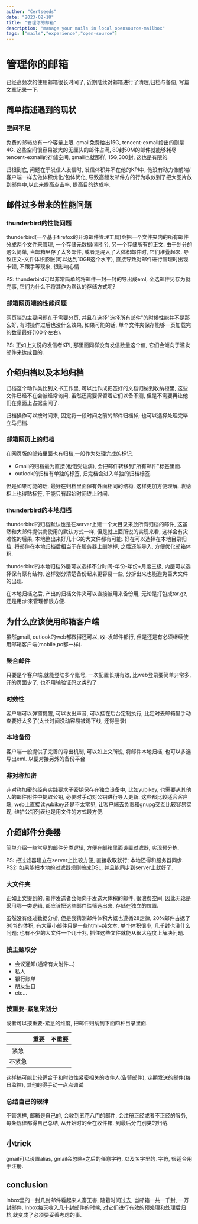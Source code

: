 ```yaml
---
author: "Certseeds"
date: "2023-02-18"
title: "管理你的邮箱"
description: "manage your mails in local opensource-mailbox"
tags: ["mails","experience","open-source"]
---
```


# 管理你的邮箱

已经高频次的使用邮箱很长时间了, 近期陆续对邮箱进行了清理,归档与备份, 写篇文章记录一下.

## 简单描述遇到的现状

### 空间不足

免费的邮箱总有一个容量上限, gmail免费给出15G, tencent-exmail给出的则是4G. 这些空间很容易被大的无厘头的邮件占满, 80封50M的邮件就能够耗尽tencent-exmail的存储空间, gmail也就那样, 15G,300封, 这也是有限的.

归根到底, 问题在于发信人发信时, 发信体积并不在他的KPI中, 他没有动力像前端/客户端一样去做体积优化/包体优化, 导致高频发邮件方的行为收敛到了把大图片放到邮件中,以此来提高点击率, 提高目的达成率.

## 邮件过多带来的性能问题

### thunderbird的性能问题

thunderbird(一个基于firefox的开源邮件管理工具)会把一个文件夹内的所有邮件分成两个文件来管理, 一个存储元数据(索引?), 另一个存储所有的正文.
由于划分的这么简单, 当邮箱里存了太多邮件, 或者是混入了大体积邮件时, 它们堆叠起来, 导致正文-文件体积膨胀(可以达到10GB这个水平), 直接导致对邮件进行管理时出现卡顿, 不跟手等现象, 很影响心情.

PS: thunderbird可以非常简单的将邮件一封一封的导出成eml, 全选邮件另存为就完事, 它们为什么不将其作为默认的存储方式呢?

### 邮箱网页端的性能问题

网页端的主要问题在于需要分页, 并且在选择"选择所有邮件"的时候性能并不是那么好, 有时操作过后也没什么效果, 如果可能的话, 单个文件夹保存能够一页加载完的数量最好(100个左右).

PS: 正如上文说的发信者KPI, 那里面同样没有发信数量这个值, 它们会倾向于滥发邮件来达成目的.

## 介绍归档以及本地归档

归档这个动作类比到文书工作里, 可以比作成把签好的文档归纳到收纳柜里, 这些文件已经不在会被经常访问, 虽然还需要保留着它们以备不测, 但是不需要再让他们在桌面上占据空间了.

归档操作可以按时间来, 固定将一段时间之前的邮件归档掉; 也可以选择处理完毕立马归档.

### 邮箱网页上的归档

在网页版的邮箱里面也有归档,一般作为处理完成的标记.

+ Gmail的归档最为直接(也饱受诟病), 会把邮件转移到"所有邮件"标签里面.
+ outlook的归档有单独的标签, 归完档会进入单独的归档标签.

但是如果可能的话, 最好在归档里面保有外面相同的结构, 这样更加方便理解, 收纳柜上也得贴标签, 不能只有起始时间终止时间.

### thunderbird的本地归档

thunderbird的归档默认也是在server上建一个大目录来放所有归档的邮件, 这虽然和大邮件提供商使用的默认方式一样, 但是就上面所说的实现来看, 这样会有灾难性的后果, 本地整出来好几十G的大文件都有可能.
好在可以选择在本地目录归档, 将邮件在本地归档后相当于在服务器上删除掉, 之后还能导入, 方便优化邮箱体积.

thunderbird的本地归档外层可以选择不分时间-年份-年份+月度三级, 内层可以选择保有原有结构, 这样划分清楚备份起来更容易一些, 分拆出来也能避免巨大文件的出现.

在本地归档之后, 产出的归档文件夹可以直接被用来备份用, 无论是打包成tar.gz,还是用git来管理都很方便.

## 为什么应该使用邮箱客户端

虽然gmail, outlook的web都做得还可以, 收-发邮件都行, 但是还是有必须继续使用邮箱客户端(mobile,pc都一样).

### 聚合邮件

只要是个客户端,就能登陆多个账号, 一次配置长期有效, 比web登录要简单非常多, 开的页面少了, 也不用输验证码之类的了.

### 时效性

客户端可以弹窗提醒, 可以发出声音, 可以挂在后台定制执行, 比定时去邮箱里手动查要好太多了(太长时间没动容易被踢下线, 还得登录)

### 本地备份

客户端一般提供了完善的导出机制, 可以如上文所说, 将邮件本地归档, 也可以多选导出eml. 以便对接另外的备份平台

### 非对称加密

非对称加密的经典实践要求子密钥保存在独立设备中, 比如yubikey, 也需要从其他人的邮件附件中提取公钥, 必要时手动对公钥进行导入更新.
这些都比较适合客户端, web上直接读yubikey还是不太常见, 让客户端去负责和gnupg交互比较容易实现, 维护公钥列表也是用文件的方式最方便.

## 介绍邮件分类器

简单介绍一些常见的邮件分类逻辑, 方便在邮箱里面设置过滤器, 实现预分拣.

PS: 把过滤器建立在server上比较方便, 直接收取就行; 本地还得和服务器同步.
PS2: 如果能把本地的过滤器规则搞成DSL, 并且能同步到server上就好了.

### 大文件夹

正如上文提到的, 邮件发送者会倾向于发送大体积的邮件, 很浪费空间, 因此无论是采用哪一类逻辑, 都应该把这些邮件给筛选出来, 存储在独立的位置.

虽然没有经过数据分析, 但是我猜测邮件体积大概也遵循28定律, 20%邮件占据了80%的体积, 有大量小邮件只是一些html+纯文本, 单个体积很小, 几千封也没什么问题; 也有不少的大文件一个几十兆, 抓住这些文件就能从很大程度上解决问题.

### 按主题取分

+ 会议通知(通常有大附件...)
+ 私人
+ 银行账单
+ 朋友生日
+ etc...

### 按重要-紧急来划分

或者可以按重要-紧急的维度, 把邮件归纳到下面四种目录里面.

|        | 重要  | 不重要 |
| :----: | :---: | :----: |
|  紧急  |       |        |
| 不紧急 |       |        |

这样搞可能比较适合于和时效性紧密相关的收件人(告警邮件), 定期发送的邮件(每日监控), 其他的得手动一点点调试

### 总结自己的规律

不管怎样, 邮箱是自己的, 会收到五花八门的邮件, 会注册正经或者不正经的服务, 每条规律都得自己总结, 从开始时的全在收件箱, 到最后分门别类的归纳.

## 小trick

gmail可以设置alias, gmail会忽略`+`之后的任意字符, 以及名字里的`.`字符, 很适合用于注册.

## conclusion

Inbox里的一封几封邮件看起来人畜无害, 随着时间过去, 当邮箱一共一千封, 一万封邮件, Inbox每天收入几十封邮件的时候, 对它们进行有效的预处理和处理后归档,就变成了必须要妥善考虑的事.
